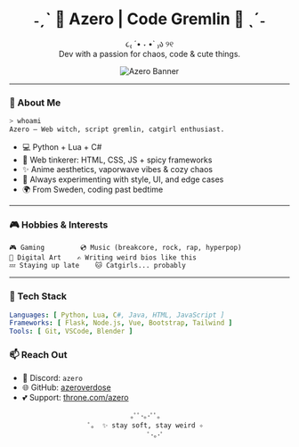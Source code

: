 <!-- Profile README for github.com/azeroverdose -->

<div align="center">

# ˗ˏˋ 🍓 Azero | Code Gremlin 🍓 ˎˊ˗  
૮₍ ´• ˕ •` ₎ა ୨୧  
 Dev with a passion for chaos, code & cute things.

![Azero Banner](https://i.imgur.com/VaJf3BO.gif)

</div>

---

### 🌸 About Me
```bash
> whoami
Azero – Web witch, script gremlin, catgirl enthusiast.
```

- 💻 Python + Lua + C# 
- 🎨 Web tinkerer: HTML, CSS, JS + spicy frameworks
- ✨ Anime aesthetics, vaporwave vibes & cozy chaos
- 🧪 Always experimenting with style, UI, and edge cases
- 🌍 From Sweden, coding past bedtime

---

### 🎮 Hobbies & Interests

```
🎮 Gaming         💿 Music (breakcore, rock, rap, hyperpop)
🎨 Digital Art    ✍️ Writing weird bios like this
💤 Staying up late    🐱 Catgirls... probably
```

---

### 🧰 Tech Stack

```yaml
Languages: [ Python, Lua, C#, Java, HTML, JavaScript ]
Frameworks: [ Flask, Node.js, Vue, Bootstrap, Tailwind ]
Tools: [ Git, VSCode, Blender ]
```


### 📫 Reach Out

- 💌 Discord: `azero`
- 🌐 GitHub: [azeroverdose](https://github.com/azeroverdose)
- 💕 Support: [throne.com/azero](https://throne.com/azero)

<div align="center">
  
```plaintext
｡ﾟﾟ･｡･ﾟﾟ｡  
ﾟ｡  ✨ stay soft, stay weird ✧  
   ﾟ･｡･ﾟ
```

</div>
